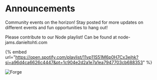 # Announcements

Community events on the horizon! Stay posted for more updates on different events and fun opportunities to hang out!

Please contribute to our Node playlist! Can be found at node-jams.danieltohti.com 

{% embed url="https://open.spotify.com/playlist/11vp11S51M6p0H7Cx3ejhk?si=a96d4ca6626c4447&pt=1c904e2d2a1e7a1ea7947703cb688353" %}

![Forge](../images/forge-coral-banner.png)
